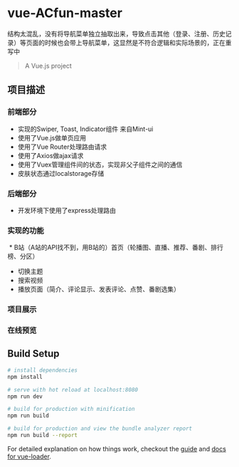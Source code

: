 # vue-ACfun-master
结构太混乱，没有将导航菜单独立抽取出来，导致点击其他（登录、注册、历史记录）等页面的时候也会带上导航菜单，这显然是不符合逻辑和实际场景的，正在重写中

> A Vue.js project

## 项目描述

### 前端部分

   * 实现的Swiper, Toast,  Indicator组件 来自Mint-ui
   * 使用了Vue.js做单页应用
   * 使用了Vue Router处理路由请求
   * 使用了Axios做ajax请求
   * 使用了Vuex管理组件间的状态，实现非父子组件之间的通信
   * 皮肤状态通过localstorage存储

### 后端部分

  * 开发环境下使用了express处理路由
  
### 实现的功能

  * B站（A站的API找不到，用B站的）首页（轮播图、直播、推荐、番剧、排行榜、分区）
  * 切换主题
  * 搜索视频
  * 播放页面（简介、评论显示、发表评论、点赞、番剧选集）
  
  
### 项目展示


### 在线预览




## Build Setup

``` bash
# install dependencies
npm install

# serve with hot reload at localhost:8080
npm run dev

# build for production with minification
npm run build

# build for production and view the bundle analyzer report
npm run build --report
```

For detailed explanation on how things work, checkout the [guide](http://vuejs-templates.github.io/webpack/) and [docs for vue-loader](http://vuejs.github.io/vue-loader).
